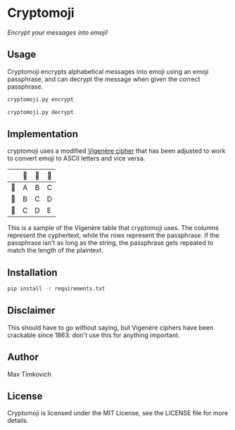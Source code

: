 # Cryptomoji

*Encrypt your messages into emoji!*

## Usage

Cryptomoji encrypts alphabetical messages into emoji using an emoji passphrase, and can decrypt the message when given
the correct passphrase.

```bash
cryptomoji.py encrypt

cryptomoji.py decrypt
```

## Implementation

cryptomoji uses a modified [Vigenère cipher](https://en.wikipedia.org/wiki/Vigen%C3%A8re_cipher) that has been adjusted to work
to convert emoji to ASCII letters and vice versa.

|    | 🥇 | 🥈 | 🥉 |
|:--:|:--:|:--:|----|
| 🥇 |  A |  B |  C |
| 🥈 |  B |  C |  D |
| 🥉 |  C |  D |  E |

This is a sample of the Vigenère table that cryptomoji uses. The columns represent the cyphertext, while the rows represent the passphrase. If
the passphrase isn't as long as the string, the passphrase gets repeated to match the length of the plaintext.

## Installation

```bash
pip install -r requirements.txt
```

## Disclaimer

This should have to go without saying, but Vigenère ciphers have been crackable since 1863: don't use this for anything important.

## Author

Max Timkovich

## License

Cryptomoji is licensed under the MIT License, see the LICENSE file for more details.
